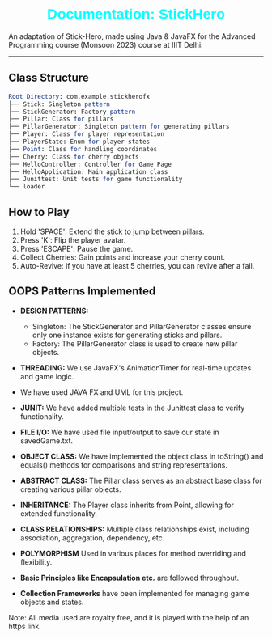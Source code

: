 <div align="center">
  <h1 style="font-family: 'Helvetica', sans-serif;"><span style="color:#00FFFF;">Documentation: StickHero</span></h1>
</div>

An adaptation of Stick-Hero, made using Java & JavaFX for the Advanced Programming course (Monsoon 2023) course at IIIT Delhi.

***









## Class Structure

``` mathematica
Root Directory: com.example.stickherofx
├── Stick: Singleton pattern
├── StickGenerator: Factory pattern
├── Pillar: Class for pillars
├── PillarGenerator: Singleton pattern for generating pillars
├── Player: Class for player representation
├── PlayerState: Enum for player states
├── Point: Class for handling coordinates
├── Cherry: Class for cherry objects
├── HelloController: Controller for Game Page
├── HelloApplication: Main application class
├── Junittest: Unit tests for game functionality
└── loader


```

## How to Play
1. Hold 'SPACE': Extend the stick to jump between pillars.
2. Press 'K': Flip the player avatar.
3. Press 'ESCAPE': Pause the game.
4. Collect Cherries: Gain points and increase your cherry count.
5. Auto-Revive: If you have at least 5 cherries, you can revive after a fall.


## OOPS Patterns Implemented
- **DESIGN PATTERNS:**
    - Singleton: The StickGenerator and PillarGenerator classes ensure only one instance exists for generating sticks and pillars.
    - Factory: The PillarGenerator class is used to create new pillar objects.

- **THREADING:** We use JavaFX's AnimationTimer for real-time updates and game logic.
- We have used JAVA FX and UML for this project.
- **JUNIT:** We have added multiple tests in the Junittest class to verify functionality.
- **FILE I/O:** We have used file input/output to save our state in savedGame.txt.
- **OBJECT CLASS:** We have implemented the object class in toString() and equals() methods for comparisons and string representations.
- **ABSTRACT CLASS:** The Pillar class serves as an abstract base class for creating various pillar objects.
- **INHERITANCE:** The Player class inherits from Point, allowing for extended functionality.
- **CLASS RELATIONSHIPS:** Multiple class relationships exist, including association, aggregation, dependency, etc.
- **POLYMORPHISM** Used in various places for method overriding and flexibility.
- **Basic Principles like Encapsulation etc.** are followed throughout.
- **Collection Frameworks** have been implemented for managing game objects and states.


Note: All media used are royalty free, and it is played with the help of an https link.
